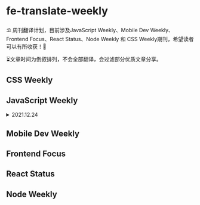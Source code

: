 # fe-translate-weekly
⛱ 周刊翻译计划，目前涉及JavaScript Weekly、Mobile Dev Weekly、Frontend Focus、React Status、Node Weekly 和 CSS Weekly期刊，希望读者可以有所收获！🥳

⏳文章时间为倒叙排列，不会全部翻译，会过滤部分优质文章分享。
## CSS Weekly

## JavaScript Weekly
<details>
  <summary>
    2021.12.24
  </summary>
  
* [ES2021: Here's the Features (Quickly)](https://h3manth.com/ES2021/)
* [Comparing Svelte and React](https://www.jackfranklin.co.uk/blog/comparing-svelte-and-react-javascript/)
* [Comparing the New Generation of Build Tools](https://css-tricks.com/comparing-the-new-generation-of-build-tools/)
* ['Rust is the Future of JavaScript Infrastructure'](https://leerob.io/blog/rust)

</details>

## Mobile Dev Weekly

## Frontend Focus

## React Status

## Node Weekly

